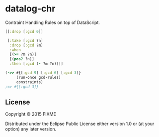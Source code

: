 
# datalog-chr

Contraint Handling Rules on top of DataScript.

```clojure
[[:drop [:gcd 0]]

 [:take [:gcd ?n]
  :drop [:gcd ?m]
  :when
  [(>= ?m ?n)]
  [(pos? ?n)]
  :then [:gcd (- ?m ?n)]]]

(->> #{[:gcd 9] [:gcd 6] [:gcd 3]}
     (run-once gcd-rules)
     constraints)
;=> #{[:gcd 3]}
```

## License

Copyright © 2015 FIXME

Distributed under the Eclipse Public License either version 1.0 or (at
your option) any later version.
